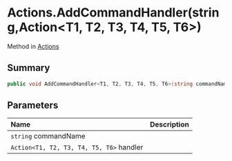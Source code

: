 # Actions.AddCommandHandler(string,Action<T1, T2, T3, T4, T5, T6>)

Method in [Actions](/api/csharp/yarn.unity.actions.md)

## Summary



```csharp
public void AddCommandHandler<T1, T2, T3, T4, T5, T6>(string commandName, Action<T1, T2, T3, T4, T5, T6> handler);
```

## Parameters

|Name|Description|
|:---|:---|
|`string` commandName||
|`Action<T1, T2, T3, T4, T5, T6>` handler||

